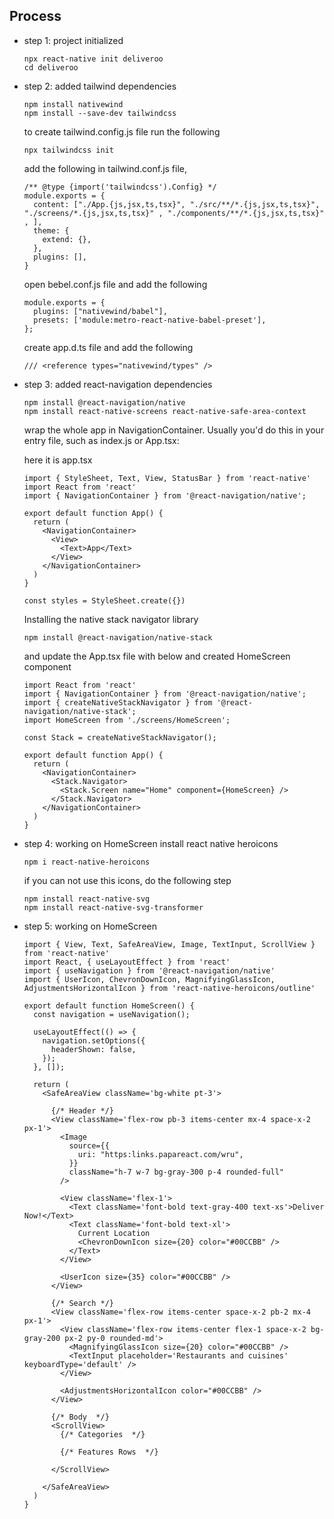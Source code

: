 ## Process
- step 1: project initialized
  ```
  npx react-native init deliveroo
  cd deliveroo
  ```
- step 2: added tailwind dependencies
  ```
  npm install nativewind
  npm install --save-dev tailwindcss
  ```

  to create tailwind.config.js file run the following
  ```
  npx tailwindcss init
  ```

  add the following in tailwind.conf.js file,
  ```
  /** @type {import('tailwindcss').Config} */
  module.exports = {
    content: ["./App.{js,jsx,ts,tsx}", "./src/**/*.{js,jsx,ts,tsx}", "./screens/*.{js,jsx,ts,tsx}" , "./components/**/*.{js,jsx,ts,tsx}" , ],
    theme: {
      extend: {},
    },
    plugins: [],
  }

  ```

  open bebel.conf.js file and add the following
  ```
  module.exports = {
    plugins: ["nativewind/babel"],
    presets: ['module:metro-react-native-babel-preset'],
  };
  ```

  create app.d.ts file and add the following
  ```
  /// <reference types="nativewind/types" />
  ```

- step 3: added react-navigation dependencies
  ```
  npm install @react-navigation/native
  npm install react-native-screens react-native-safe-area-context
  ```

  wrap the whole app in NavigationContainer. Usually you'd do this in your entry file, such as index.js or App.tsx:

  here it is app.tsx
  ```
  import { StyleSheet, Text, View, StatusBar } from 'react-native'
  import React from 'react'
  import { NavigationContainer } from '@react-navigation/native';

  export default function App() {
    return (
      <NavigationContainer>
        <View>
          <Text>App</Text>
        </View>
      </NavigationContainer>
    )
  }

  const styles = StyleSheet.create({})
  ```

  Installing the native stack navigator library
  ```
  npm install @react-navigation/native-stack
  ```

  and update the App.tsx file with below and created HomeScreen component
  ```
  import React from 'react'
  import { NavigationContainer } from '@react-navigation/native';
  import { createNativeStackNavigator } from '@react-navigation/native-stack';
  import HomeScreen from './screens/HomeScreen';

  const Stack = createNativeStackNavigator();

  export default function App() {
    return (
      <NavigationContainer>
        <Stack.Navigator>
          <Stack.Screen name="Home" component={HomeScreen} />
        </Stack.Navigator>
      </NavigationContainer>
    )
  }
  ```

- step 4: working on HomeScreen
  install react native heroicons
  ```
  npm i react-native-heroicons
  ```


  if you can not use this icons, do the following step
  ```
  npm install react-native-svg
  npm install react-native-svg-transformer
  ```
- step 5: working on HomeScreen
  ```
  import { View, Text, SafeAreaView, Image, TextInput, ScrollView } from 'react-native'
  import React, { useLayoutEffect } from 'react'
  import { useNavigation } from '@react-navigation/native'
  import { UserIcon, ChevronDownIcon, MagnifyingGlassIcon, AdjustmentsHorizontalIcon } from 'react-native-heroicons/outline'

  export default function HomeScreen() {
    const navigation = useNavigation();

    useLayoutEffect(() => {
      navigation.setOptions({
        headerShown: false,
      });
    }, []);

    return (
      <SafeAreaView className='bg-white pt-3'>

        {/* Header */}
        <View className='flex-row pb-3 items-center mx-4 space-x-2 px-1'>
          <Image
            source={{
              uri: "https:links.papareact.com/wru",
            }}
            className="h-7 w-7 bg-gray-300 p-4 rounded-full"
          />

          <View className='flex-1'>
            <Text className='font-bold text-gray-400 text-xs'>Deliver Now!</Text>
            <Text className='font-bold text-xl'>
              Current Location
              <ChevronDownIcon size={20} color="#00CCBB" />
            </Text>
          </View>

          <UserIcon size={35} color="#00CCBB" />
        </View>

        {/* Search */}
        <View className='flex-row items-center space-x-2 pb-2 mx-4 px-1'>
          <View className='flex-row items-center flex-1 space-x-2 bg-gray-200 px-2 py-0 rounded-md'>
            <MagnifyingGlassIcon size={20} color="#00CCBB" />
            <TextInput placeholder='Restaurants and cuisines' keyboardType='default' />
          </View>

          <AdjustmentsHorizontalIcon color="#00CCBB" />
        </View>

        {/* Body  */}
        <ScrollView>
          {/* Categories  */}

          {/* Features Rows  */}
          
        </ScrollView>

      </SafeAreaView>
    )
  }
  ```